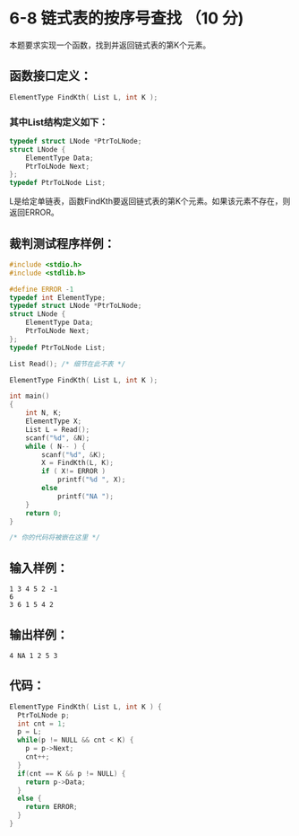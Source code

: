 # 6-8 链式表的按序号查找 （10 分)
本题要求实现一个函数，找到并返回链式表的第K个元素。


## 函数接口定义：
```c
ElementType FindKth( List L, int K );
```


### 其中List结构定义如下：
```c
typedef struct LNode *PtrToLNode;
struct LNode {
    ElementType Data;
    PtrToLNode Next;
};
typedef PtrToLNode List;
```


L是给定单链表，函数FindKth要返回链式表的第K个元素。如果该元素不存在，则返回ERROR。


## 裁判测试程序样例：
```c
#include <stdio.h>
#include <stdlib.h>

#define ERROR -1
typedef int ElementType;
typedef struct LNode *PtrToLNode;
struct LNode {
    ElementType Data;
    PtrToLNode Next;
};
typedef PtrToLNode List;

List Read(); /* 细节在此不表 */

ElementType FindKth( List L, int K );

int main()
{
    int N, K;
    ElementType X;
    List L = Read();
    scanf("%d", &N);
    while ( N-- ) {
        scanf("%d", &K);
        X = FindKth(L, K);
        if ( X!= ERROR )
            printf("%d ", X);
        else
            printf("NA ");
    }
    return 0;
}

/* 你的代码将被嵌在这里 */
```


## 输入样例：
```
1 3 4 5 2 -1
6
3 6 1 5 4 2
```


## 输出样例：
```
4 NA 1 2 5 3 
```


## 代码：
```c
ElementType FindKth( List L, int K ) {
  PtrToLNode p;
  int cnt = 1;
  p = L;
  while(p != NULL && cnt < K) {
    p = p->Next;
    cnt++;
  }
  if(cnt == K && p != NULL) {
    return p->Data;
  }
  else {
    return ERROR;
  }
}
```
